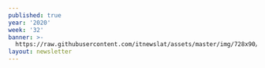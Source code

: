 ```yaml
---
published: true
year: '2020'
week: '32'
banner: >-
  https://raw.githubusercontent.com/itnewslat/assets/master/img/728x90/Banner-Resumen.jpg
layout: newsletter
---
```

